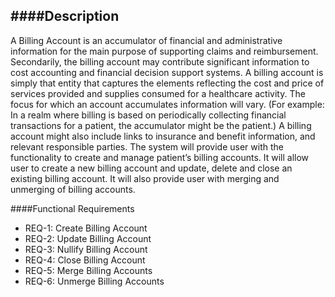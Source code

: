 ####Description
--------------
A Billing Account is an accumulator of financial and administrative information for the main purpose of supporting claims and reimbursement. Secondarily, the billing account may contribute significant information to cost accounting and financial decision support systems. A billing account is simply that entity that captures the elements reflecting the cost and price of services provided and supplies consumed for a healthcare activity. The focus for which an account accumulates information will vary. (For example: In a realm where billing is based on periodically collecting financial transactions for a patient, the accumulator might be the patient.) A billing account might also include links to insurance and benefit information, and relevant responsible parties. 
The system will provide user with the functionality to create and manage patient’s billing accounts. It will allow user to create a new billing account and update, delete and close an existing billing account. It will also provide user with merging and unmerging of billing accounts. 


####Functional Requirements
* REQ-1:	Create Billing Account
* REQ-2:	Update Billing Account
* REQ-3:  Nullify Billing Account
* REQ-4:  Close Billing Account
* REQ-5:  Merge Billing Accounts   
* REQ-6:  Unmerge Billing Accounts

